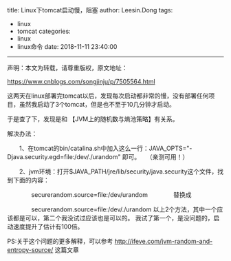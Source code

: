 title: Linux下tomcat启动慢，阻塞
author: Leesin.Dong
tags:
  - linux
  - tomcat
categories:
  - linux
  - linux命令
date: 2018-11-11 23:40:00
---
声明：本文为转载，请尊重版权，原文地址：

https://www.cnblogs.com/songjinju/p/7505564.html

这两天在linux部署完tomcat以后，发现每次启动都非常的慢，没有部署任何项目，虽然我启动了3个tomcat，但是也不至于10几分钟才启动。

于是查了下，发现是和 【JVM上的随机数与熵池策略】有关系。

解决办法：

　　1、在tomcat的bin/catalina.sh中加入这么一行：JAVA_OPTS="-Djava.security.egd=file:/dev/./urandom" 即可。　　（亲测可用！）

　　2、jvm环境：打开$JAVA_PATH/jre/lib/security/java.security这个文件，找到下面的内容：

　　　　securerandom.source=file:/dev/urandom
　　　　替换成

　　　　securerandom.source=file:/dev/./urandom
以上2个方法，其中一个应该都是可以，第二个我没试过应该也是可以的。
我试了第一个，是没问题的，启动速度提升了估计有100倍。
 
PS:关于这个问题的更多解释，可以参考 http://ifeve.com/jvm-random-and-entropy-source/ 这篇文章
